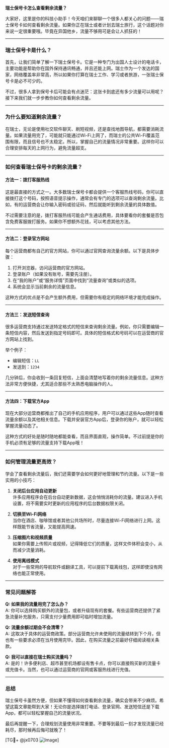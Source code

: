 **瑞士保号卡怎么查看剩余流量？**

大家好，这里是你的科技小助手！今天咱们来聊聊一个很多人都关心的问题——瑞士保号卡如何查看剩余流量。如果你正在瑞士或者计划去瑞士旅行，这个话题对你来说一定很重要哦。毕竟在异国他乡，流量不够用可是会让人抓狂的！

---

### **瑞士保号卡是什么？**
首先，让我们简单了解一下瑞士保号卡。它是一种专门为出国人士设计的电话卡，主要功能是帮助你在国外保持通讯畅通，并且还能上网。瑞士作为一个发达的国家，网络覆盖率非常高，所以如果你打算在瑞士工作、学习或者旅游，一张瑞士保号卡是必不可少的。

不过，很多人拿到保号卡后可能会有点迷茫：这张卡到底还有多少流量可以用呢？接下来我们就一步步教你如何查看剩余流量。

---

### **为什么要知道剩余流量？**
在瑞士，无论是使用社交软件聊天、刷短视频，还是查找地图导航，都需要消耗流量。如果流量用完了，可能就只能通过Wi-Fi上网了，而瑞士的公共Wi-Fi覆盖范围有限，而且信号也不太稳定。所以，掌握自己的流量情况非常重要。这样你可以合理安排每天的上网行为，避免流量超支。

---

### **如何查看瑞士保号卡的剩余流量？**

#### **方法一：拨打客服热线**
这是最直接的方式之一。大多数瑞士保号卡都会提供一个客服热线号码，你可以直接拨打这个号码，按照语音提示操作，通常会有专门的选项可以查询剩余流量。比如，有的运营商会让你输入密码或验证码，然后就能听到剩余流量的具体数值。

不过需要注意的是，拨打客服热线可能会产生通话费用，具体要看你的套餐是否包含免费客服拨打服务。如果你不想额外花钱，可以考虑其他方法。

---

#### **方法二：登录官方网站**
每个运营商都有自己的官方网站，你可以通过官网查询流量余额。以下是具体步骤：

1. 打开浏览器，访问运营商的官方网站。
2. 登录账户（如果没有账号，需要先注册）。
3. 在“我的账户”或“服务详情”页面中找到“流量查询”或类似的选项。
4. 系统会显示当前剩余的流量信息。

这种方式的优点是不会产生额外费用，但需要你有稳定的网络环境才能完成操作。

---

#### **方法三：发送短信查询**
很多运营商支持通过发送特定格式的短信来查询剩余流量。例如，你只需要编辑一条短信内容，然后发送到指定号码即可。具体的短信格式和号码可以在运营商的官方网站上找到。

举个例子：
- 编辑短信：`LL`
- 发送到：`1234`

几分钟后，你会收到一条回复短信，上面会清楚地写着你的剩余流量信息。这种方法非常方便快捷，尤其适合那些不太熟悉电脑操作的人。

---

#### **方法四：下载官方App**
现在大部分运营商都推出了自己的手机应用程序，用户可以通过这些App随时查看流量余额以及其他相关信息。下载并安装官方App后，登录你的账户，就可以轻松掌握流量动态了。

这种方式的好处是随时随地都能查看，而且界面直观，操作简单。不过前提是你的手机必须有足够的流量支持下载App哦！

---

### **如何管理流量更高效？**
学会了查看剩余流量后，我们还需要学会如何更好地管理和节约流量。以下是一些实用的小技巧：

1. **关闭后台应用自动更新**  
   许多应用程序会在后台自动更新数据，这会悄悄消耗你的流量。建议进入手机设置，将不需要实时更新的应用程序的后台数据权限关闭。

2. **切换至Wi-Fi网络**  
   当你在酒店、咖啡馆或者其他公共场所时，尽量连接Wi-Fi网络进行上网。这样既能节省流量，又能提高网速。

3. **压缩图片和视频质量**  
   如果你需要上传照片或视频，记得降低它们的质量，这样文件体积会变小，从而减少流量消耗。

4. **使用离线模式**  
   对于一些常用的导航软件或翻译工具，可以提前下载离线包，这样即使没有网络也能正常使用。

---

### **常见问题解答**

**Q: 如果我的流量用完了怎么办？**  
A: 你可以选择购买额外的流量包，或者升级现有的套餐。有些运营商还提供了紧急流量补充服务，只需支付少量费用即可临时增加流量。

**Q: 流量余额过期会不会清零？**  
A: 这取决于具体的运营商政策。部分运营商允许未使用的流量结转到下个月，但也有一些要求必须在当月使用完毕。因此，在购买流量之前最好仔细阅读相关条款。

**Q: 我可以直接在瑞士购买流量吗？**  
A: 是的！许多便利店、超市甚至机场都设有售卡点，你可以直接购买新的流量卡或充值卡。当然，也可以通过运营商的官网或客服热线进行充值。

---

### **总结**
瑞士保号卡虽然方便，但如果不懂得如何查看剩余流量，确实会带来不少麻烦。希望这篇文章能帮到大家！无论你是选择拨打电话、登录官网、发送短信还是下载App，都可以轻松掌握自己的流量状况。

最后再提醒一下，合理规划流量使用非常重要。不要等到最后一刻才发现流量已经耗尽，那时候再后悔可就晚了！

[TG💪+ @jx0703 ![Image](https://github.com/user-attachments/assets/dbca1d08-cadb-493c-b0ec-ad6f7a83f270)]